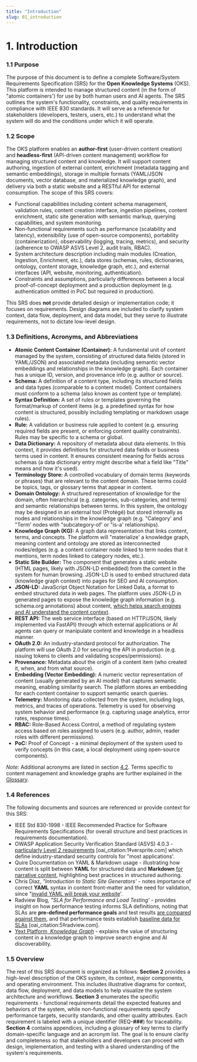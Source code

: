 ```yaml
---
title: "Introduction"
slug: 01_introduction
---
```


# 1. Introduction

### 1.1 Purpose

The purpose of this document is to define a complete Software/System Requirements Specification (SRS) for the **Open Knowledge Systems** (OKS). This platform is intended to manage structured content (in the form of "atomic containers') for use by both human users and AI agents. The SRS outlines the system's functionality, constraints, and quality requirements in compliance with IEEE 830 standards. It will serve as a reference for stakeholders (developers, testers, users, etc.) to understand what the system will do and the conditions under which it will operate.  

### 1.2 Scope  
The OKS platform enables an **author-first** (user-driven content creation) and **headless-first** (API-driven content management) workflow for managing structured content and knowledge. It will support content authoring, ingestion of external content, enrichment (metadata tagging and semantic embeddings), storage in multiple formats (YAML/JSON documents, vector database, and materialized knowledge graph), and delivery via both a static website and a RESTful API for external consumption. The scope of this SRS covers:  

- Functional capabilities including content schema management, validation rules, content creation interface, ingestion pipelines, content enrichment, static site generation with semantic markup, querying capabilities, and system monitoring.  
- Non-functional requirements such as performance (scalability and latency), extensibility (use of open-source components), portability (containerization), observability (logging, tracing, metrics), and security (adherence to OWASP ASVS Level 2, audit trails, RBAC).  
- System architecture description including main modules (Creation, Ingestion, Enrichment, etc.), data stores (schemas, rules, dictionaries, ontology, content storage, knowledge graph, etc.), and external interfaces (API, website, monitoring, authentication).  
- Constraints and assumptions, particularly differences between a local proof-of-concept deployment and a production deployment (e.g. authentication omitted in PoC but required in production).  

This SRS does **not** provide detailed design or implementation code; it focuses on requirements. Design diagrams are included to clarify system context, data flow, deployment, and data model, but they serve to illustrate requirements, not to dictate low-level design.  

### 1.3 Definitions, Acronyms, and Abbreviations  
- **Atomic Content Container (Container):** A fundamental unit of content managed by the system, consisting of structured data fields (stored in YAML/JSON) and associated metadata (including semantic vector embeddings and relationships in the knowledge graph). Each container has a unique ID, version, and provenance info (e.g. author or source).  
- **Schema:** A definition of a content type, including its structured fields and data types (comparable to a content model). Content containers must conform to a schema (also known as content type or template).  
- **Syntax Definition:** A set of rules or templates governing the format/markup of content items (e.g. a predefined syntax for how content is structured, possibly including templating or markdown usage rules).  
- **Rule:** A validation or business rule applied to content (e.g. ensuring required fields are present, or enforcing content quality constraints). Rules may be specific to a schema or global.  
- **Data Dictionary:** A repository of metadata about data elements. In this context, it provides definitions for structured data fields or business terms used in content. It ensures consistent meaning for fields across schemas (a data dictionary entry might describe what a field like "Title" means and how it's used).  
- **Terminology Store:** A controlled vocabulary of domain terms (keywords or phrases) that are relevant to the content domain. These terms could be topics, tags, or glossary terms that appear in content.  
- **Domain Ontology:** A structured representation of knowledge for the domain, often hierarchical (e.g. categories, sub-categories, and terms) and semantic relationships between terms. In this system, the ontology may be designed in an external tool (Protégé) but stored internally as nodes and relationships in the knowledge graph (e.g. "Category' and "Term' nodes with "subcategory-of' or "is-a' relationships).  
- **Knowledge Graph (KG):** A graph data representation that links content, terms, and concepts. The platform will "materialize' a knowledge graph, meaning content and ontology are stored as interconnected nodes/edges (e.g. a content container node linked to term nodes that it mentions, term nodes linked to category nodes, etc.).  
- **Static Site Builder:** The component that generates a static website (HTML pages, likely with JSON-LD embedded) from the content in the system for human browsing. JSON-LD is used to embed structured data (knowledge graph context) into pages for SEO and AI consumption.  
- **JSON-LD:** JavaScript Object Notation for Linked Data, a format to embed structured data in web pages. The platform uses JSON-LD in generated pages to expose the knowledge graph information (e.g. schema.org annotations) about content, [which helps search engines and AI understand the content context](https://www.yext.com/platform/content).  
- **REST API:** The web service interface (based on HTTP/JSON, likely implemented via FastAPI) through which external applications or AI agents can query or manipulate content and knowledge in a headless manner.  
- **OAuth 2.0:** An industry-standard protocol for authorization. The platform will use OAuth 2.0 for securing the API in production (e.g. issuing tokens to clients and validating scopes/permissions).  
- **Provenance:** Metadata about the origin of a content item (who created it, when, and from what source).  
- **Embedding (Vector Embedding):** A numeric vector representation of content (usually generated by an AI model) that captures semantic meaning, enabling similarity search. The platform stores an embedding for each content container to support semantic search queries.  
- **Telemetry:** Monitoring data collected from the system, including logs, metrics, and traces of operations. Telemetry is used for observing system behavior and performance (e.g. capturing usage analytics, error rates, response times).  
- **RBAC:** Role-Based Access Control, a method of regulating system access based on roles assigned to users (e.g. author, admin, reader roles with different permissions).  
- **PoC:** Proof of Concept - a minimal deployment of the system used to verify concepts (in this case, a local deployment using open-source components).  

*Note:* Additional acronyms are listed in section [4.2](#42-acronyms-and-abbreviations). Terms specific to content management and knowledge graphs are further explained in the [Glossary](#41-glossary-of-terms).  

### 1.4 References  
The following documents and sources are referenced or provide context for this SRS:  

- IEEE Std 830-1998 - IEEE Recommended Practice for Software Requirements Specifications (for overall structure and best practices in requirements documentation).  
- OWASP Application Security Verification Standard (ASVS) 4.0.3 - [particularly Level 2 requirements](https://versprite.com/blog/software-development-life-cycle) [oai_citation:1‡versprite.com] which define industry-standard security controls for "most applications'.  
- Quire Documentation on YAML & Markdown usage - illustrating how content is split between **YAML** for structured data and **Markdown** [for narrative content](https://quire.getty.edu/docs-v1/fundamentals), highlighting best practices in structured authoring.  
- Chris Diaz, *"Introduction to Static Site Generators'* - notes importance of correct **YAML** syntax in content front-matter and the need for validation, since "[invalid YAML will break your website](https://chrisdaaz.github.io/static-web-scholcomm/tutorials/static-site-generators)'.  
- Radview Blog, *"SLA for Performance and Load Testing'* - provides insight on how performance testing informs SLA definitions, noting that SLAs are **pre-defined performance goals** and test results [are compared against them](https://www.radview.com/blog/in-the-spotlight-the-sla-for-performance-and-load-testing), and that performance tests establish [baseline data for SLAs](https://www.radview.com/blog/in-the-spotlight-the-sla-for-performance-and-load-testing/) [oai_citation:5‡radview.com].  
- [Yext Platform, *Knowledge Graph*](https://www.yext.com/platform/content) - explains the value of structuring content in a knowledge graph to improve search engine and AI discoverability.   

### 1.5 Overview  

The rest of this SRS document is organized as follows: **Section 2** provides a high-level description of the OKS system, its context, major components, and operating environment. This includes illustrative diagrams for context, data flow, deployment, and data models to help visualize the system architecture and workflows. **Section 3** enumerates the specific requirements - functional requirements detail the expected features and behaviors of the system, while non-functional requirements specify performance targets, security standards, and other quality attributes. Each requirement is labeled with a unique identifier (REQ-***###***) for traceability. **Section 4** contains appendices, including a glossary of key terms to clarify domain-specific language and an acronym list. The goal is to ensure clarity and completeness so that stakeholders and developers can proceed with design, implementation, and testing with a shared understanding of the system's requirements.  


